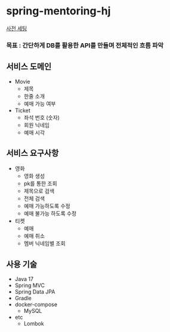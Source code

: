 # spring-mentoring-hj

[사전 세팅](settings/setting.md)

### 목표 : 간단하게 DB를 활용한 API를 만들며 전체적인 흐름 파악

## 서비스 도메인
- Movie
    - 제목
    - 한줄 소개
    - 예매 가능 여부
- Ticket
    - 좌석 번호 (숫자)
    - 회원 닉네임
    - 예매 시각

## 서비스 요구사항
- 영화
    - 영화 생성
    - pk를 통한 조회
    - 제목으로 검색
    - 전체 검색
    - 예매 가능하도록 수정
    - 예매 불가능 하도록 수정
- 티켓
    - 예매
    - 예매 취소
    - 멤버 닉네임별 조회

## 사용 기술
- Java 17
- Spring MVC
- Spring Data JPA
- Gradle
- docker-compose
    - MySQL
- etc
    - Lombok
